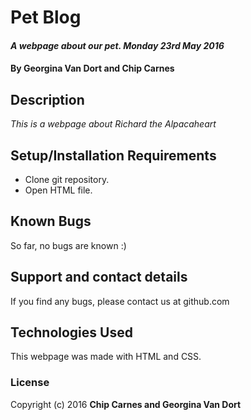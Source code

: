 # Pet Blog

#### _A webpage about our pet. Monday 23rd May 2016_

#### By **Georgina Van Dort and Chip Carnes**

## Description

_This is a webpage about Richard the Alpacaheart_

## Setup/Installation Requirements

* Clone git repository.
* Open HTML file.

## Known Bugs

So far, no bugs are known :)

## Support and contact details

If you find any bugs, please contact us at github.com

## Technologies Used

This webpage was made with HTML and CSS.

### License

Copyright (c) 2016 **Chip Carnes and Georgina Van Dort**
